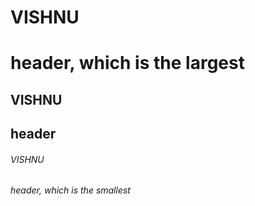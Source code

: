 # VISHNU <h1> header, which is the largest
## VISHNU <h2> header 
###### VISHNU <h6> header, which is the smallest 
